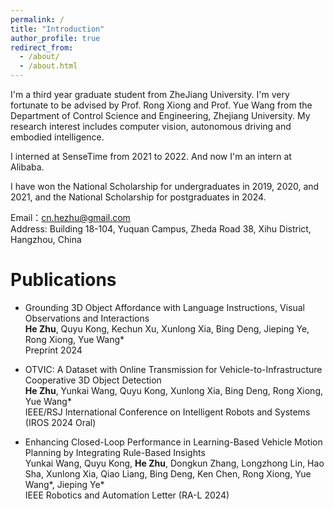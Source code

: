 ```yaml
---
permalink: /
title: "Introduction"
author_profile: true
redirect_from: 
  - /about/
  - /about.html
---
```


I'm a third year graduate student from ZheJiang University. I'm very fortunate to be advised by Prof. Rong Xiong and Prof. Yue Wang from the Department of Control Science and Engineering, Zhejiang University. My research interest includes computer vision, autonomous driving and embodied intelligence.

I interned at SenseTime from 2021 to 2022. And now I'm an intern at Alibaba.

I have won the National Scholarship for undergraduates in 2019, 2020, and 2021, and the National Scholarship for postgraduates in 2024.

Email：cn.hezhu@gmail.com \
Address: Building 18-104, Yuquan Campus, Zheda Road 38, Xihu District, Hangzhou, China

# Publications

 - Grounding 3D Object Affordance with Language Instructions, Visual Observations and Interactions \
**He Zhu**, Quyu Kong, Kechun Xu, Xunlong Xia, Bing Deng, Jieping Ye, Rong Xiong, Yue Wang* \
Preprint 2024

 - OTVIC: A Dataset with Online Transmission for Vehicle-to-Infrastructure Cooperative 3D Object Detection \
**He Zhu**, Yunkai Wang, Quyu Kong, Xunlong Xia, Bing Deng, Rong Xiong, Yue Wang* \
IEEE/RSJ International Conference on Intelligent Robots and Systems (IROS 2024 Oral)

 - Enhancing Closed-Loop Performance in Learning-Based Vehicle Motion Planning by Integrating Rule-Based Insights \
Yunkai Wang, Quyu Kong, **He Zhu**, Dongkun Zhang, Longzhong Lin, Hao Sha, Xunlong Xia, Qiao Liang, Bing Deng, Ken Chen, Rong Xiong, Yue Wang*, Jieping Ye* \
IEEE Robotics and Automation Letter (RA-L 2024)
